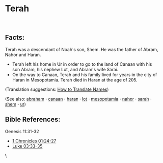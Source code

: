 # Terah #

​

## Facts: ##

Terah was a descendant of Noah's son, Shem. He was the father of Abram, Nahor and Haran.

* Terah left his home in Ur in order to go to the land of Canaan with his son Abram, his nephew Lot, and Abram's wife Sarai.
* On the way to Canaan, Terah and his family lived for years in the city of Haran in Mesopotamia. Terah died in Haran at the age of 205.

(Translation suggestions: [How to Translate Names](https://git.door43.org/Door43/en-ta-translate-vol1/src/master/content/translate_names.md))

(See also: [abraham](../other/abraham.md) **·** [canaan](../other/canaan.md) **·** [haran](../other/haran.md) **·** [lot](../other/lot.md) **·** [mesopotamia](../other/mesopotamia.md) **·** [nahor](../other/nahor.md) **·** [sarah](../other/sarah.md) **·** [shem](../other/shem.md) **·** [ur](../other/ur.md))

## Bible References: ##

Genesis 11:31-32

* [1 Chronicles 01:24-27](https://door43.org/en/bible/notes/1ch/01/24)
* [Luke 03:33-35](https://door43.org/en/bible/notes/luk/03/33)

\\ 

